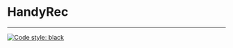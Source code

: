# HandyRec
---
[![Code style: black](https://img.shields.io/badge/code%20style-black-000000.svg)](https://github.com/psf/black)
